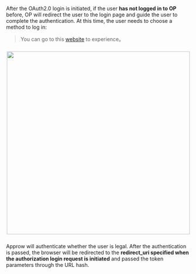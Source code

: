 <IntegrationDetailCard title="Redirect to Approw for authentication">

After the OAuth2.0 login is initiated, if the user **has not logged in to OP** before, OP will redirect the user to the login page and guide the user to complete the authentication. At this time, the user needs to choose a method to log in:

> You can go to this [website](https://sample-sso.approw.cn/oauth/auth?client_id=5d70d0e991fdd597019df70d&scope=user&redirect_uri=https://sample.approw.com&state=456346&response_type=token) to experience。

<img src="https://cdn.approw.com/blog/20200927203336.png" width="500" style="margin: 24px auto; display: block;" />

Approw will authenticate whether the user is legal. After the authentication is passed, the browser will be redirected to the **redirect_uri specified when the authorization login request is initiated** and passed the token parameters through the URL hash.

</IntegrationDetailCard>
